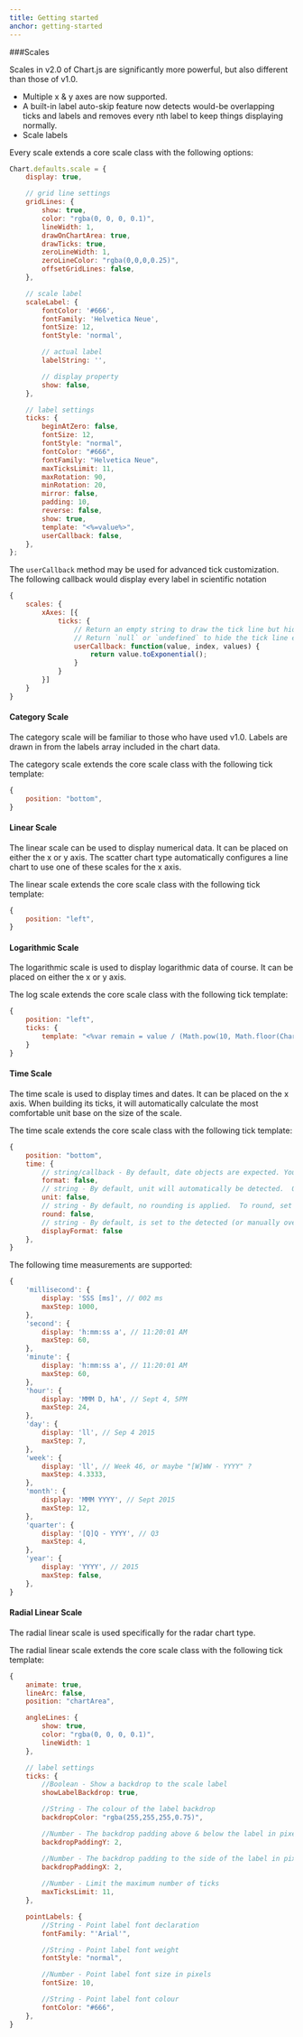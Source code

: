 ```yaml
---
title: Getting started
anchor: getting-started
---
```


###Scales

Scales in v2.0 of Chart.js are significantly more powerful, but also different than those of v1.0.
- Multiple x & y axes are now supported.
- A built-in label auto-skip feature now detects would-be overlapping ticks and labels and removes every nth label to keep things displaying normally. 
- Scale labels

Every scale extends a core scale class with the following options:

```javascript
Chart.defaults.scale = {
	display: true,

	// grid line settings
	gridLines: {
		show: true,
		color: "rgba(0, 0, 0, 0.1)",
		lineWidth: 1,
		drawOnChartArea: true,
		drawTicks: true,
		zeroLineWidth: 1,
		zeroLineColor: "rgba(0,0,0,0.25)",
		offsetGridLines: false,
	},

	// scale label
	scaleLabel: {
		fontColor: '#666',
		fontFamily: 'Helvetica Neue',
		fontSize: 12,
		fontStyle: 'normal',

		// actual label
		labelString: '',

		// display property
		show: false,
	},

	// label settings
	ticks: {
		beginAtZero: false,
		fontSize: 12,
		fontStyle: "normal",
		fontColor: "#666",
		fontFamily: "Helvetica Neue",
		maxTicksLimit: 11,
		maxRotation: 90,
		minRotation: 20,
		mirror: false,
		padding: 10,
		reverse: false,
		show: true,
		template: "<%=value%>",
		userCallback: false,
	},
};
```

The `userCallback` method may be used for advanced tick customization. The following callback would display every label in scientific notation
```javascript
{
    scales: {
        xAxes: [{
            ticks: {
                // Return an empty string to draw the tick line but hide the tick label
                // Return `null` or `undefined` to hide the tick line entirely
               	userCallback: function(value, index, values) {
    				return value.toExponential();
    			}
            }
        }]
    }
}
```

#### Category Scale
The category scale will be familiar to those who have used v1.0. Labels are drawn in from the labels array included in the chart data.

The category scale extends the core scale class with the following tick template:

```javascript
{
	position: "bottom",
}
```

#### Linear Scale
The linear scale can be used to display numerical data. It can be placed on either the x or y axis. The scatter chart type automatically configures a line chart to use one of these scales for the x axis.

The linear scale extends the core scale class with the following tick template:

```javascript
{
	position: "left",
}
```

#### Logarithmic Scale
The logarithmic scale is used to display logarithmic data of course. It can be placed on either the x or y axis.

The log scale extends the core scale class with the following tick template:

```javascript
{
	position: "left",
	ticks: {
		template: "<%var remain = value / (Math.pow(10, Math.floor(Chart.helpers.log10(value))));if (remain === 1 || remain === 2 || remain === 5) {%><%=value.toExponential()%><%} else {%><%= null %><%}%>",
	}
}
```

#### Time Scale
The time scale is used to display times and dates. It can be placed on the x axis. When building its ticks, it will automatically calculate the most comfortable unit base on the size of the scale.

The time scale extends the core scale class with the following tick template:

```javascript
{
	position: "bottom",
	time: {
		// string/callback - By default, date objects are expected. You may use a pattern string from http://momentjs.com/docs/#/parsing/string-format/ to parse a time string format, or use a callback function that is passed the label, and must return a moment() instance.
		format: false,
		// string - By default, unit will automatically be detected.  Override with 'week', 'month', 'year', etc. (see supported time measurements)
		unit: false, 
		// string - By default, no rounding is applied.  To round, set to a supported time unit eg. 'week', 'month', 'year', etc.
		round: false, 
		// string - By default, is set to the detected (or manually overridden) time unit's `display` property (see supported time measurements).  To override, use a pattern string from http://momentjs.com/docs/#/displaying/format/
		displayFormat: false
	},
}
```

The following time measurements are supported:

```javascript
{
	'millisecond': {
		display: 'SSS [ms]', // 002 ms
		maxStep: 1000,
	},
	'second': {
		display: 'h:mm:ss a', // 11:20:01 AM
		maxStep: 60,
	},
	'minute': {
		display: 'h:mm:ss a', // 11:20:01 AM
		maxStep: 60,
	},
	'hour': {
		display: 'MMM D, hA', // Sept 4, 5PM
		maxStep: 24,
	},
	'day': {
		display: 'll', // Sep 4 2015
		maxStep: 7,
	},
	'week': {
		display: 'll', // Week 46, or maybe "[W]WW - YYYY" ?
		maxStep: 4.3333,
	},
	'month': {
		display: 'MMM YYYY', // Sept 2015
		maxStep: 12,
	},
	'quarter': {
		display: '[Q]Q - YYYY', // Q3
		maxStep: 4,
	},
	'year': {
		display: 'YYYY', // 2015
		maxStep: false,
	},
}
```

#### Radial Linear Scale
The radial linear scale is used specifically for the radar chart type.

The radial linear scale extends the core scale class with the following tick template:

```javascript
{
	animate: true,
	lineArc: false,
	position: "chartArea",

	angleLines: {
		show: true,
		color: "rgba(0, 0, 0, 0.1)",
		lineWidth: 1
	},

	// label settings
	ticks: {
		//Boolean - Show a backdrop to the scale label
		showLabelBackdrop: true,

		//String - The colour of the label backdrop
		backdropColor: "rgba(255,255,255,0.75)",

		//Number - The backdrop padding above & below the label in pixels
		backdropPaddingY: 2,

		//Number - The backdrop padding to the side of the label in pixels
		backdropPaddingX: 2,
		
		//Number - Limit the maximum number of ticks
		maxTicksLimit: 11,
	},

	pointLabels: {
		//String - Point label font declaration
		fontFamily: "'Arial'",

		//String - Point label font weight
		fontStyle: "normal",

		//Number - Point label font size in pixels
		fontSize: 10,

		//String - Point label font colour
		fontColor: "#666",
	},
}
```

